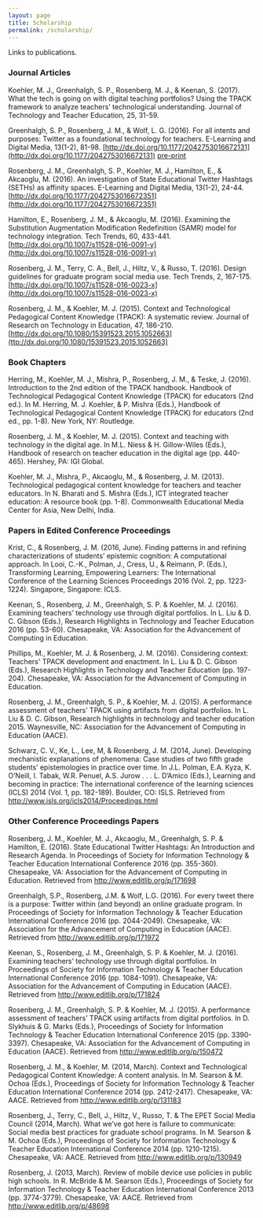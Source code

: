 ```yaml
---
layout: page
title: Scholarship
permalink: /scholarship/
---
```


Links to publications.

### Journal Articles

Koehler, M. J., Greenhalgh, S. P., Rosenberg, M. J., & Keenan, S. (2017). What the tech is going on with digital teaching portfolios? Using the TPACK framework to analyze teachers’ technological understanding. Journal of Technology and Teacher Education, 25, 31-59.

Greenhalgh, S. P., Rosenberg, J. M., & Wolf, L. G. (2016). For all intents and purposes: Twitter as a foundational technology for teachers. E-Learning and Digital Media, 13(1-2), 81-98. [http://dx.doi.org/10.1177/2042753016672131](http://dx.doi.org/10.1177/2042753016672131) [pre-print]()

Rosenberg, J. M., Greenhalgh, S. P., Koehler, M. J., Hamilton, E., & Akcaoglu, M. (2016). An investigation of State Educational Twitter Hashtags (SETHs) as affinity spaces. E-Learning and Digital Media, 13(1-2), 24-44. [http://dx.doi.org/10.1177/2042753016672351](http://dx.doi.org/10.1177/2042753016672351) 

Hamilton, E., Rosenberg, J. M., & Akcaoglu, M. (2016). Examining the Substitution Augmentation Modification Redefinition (SAMR) model for technology integration. Tech Trends, 60, 433-441. [http://dx.doi.org/10.1007/s11528-016-0091-y](http://dx.doi.org/10.1007/s11528-016-0091-y) 

Rosenberg, J. M., Terry, C. A., Bell, J., Hiltz, V., & Russo, T. (2016). Design guidelines for graduate program social media use. Tech Trends, 2, 167-175. [http://dx.doi.org/10.1007/s11528-016-0023-x](http://dx.doi.org/10.1007/s11528-016-0023-x)

Rosenberg, J. M., & Koehler, M. J. (2015). Context and Technological Pedagogical Content Knowledge (TPACK): A systematic review. Journal of Research on Technology in Education, 47, 186-210. [http://dx.doi.org/10.1080/15391523.2015.1052663](ttp://dx.doi.org/10.1080/15391523.2015.1052663) 

### Book Chapters

Herring, M., Koehler, M. J., Mishra, P., Rosenberg, J. M., & Teske, J. (2016). Introduction to the 2nd edition of the TPACK handbook. Handbook of Technological Pedagogical Content Knowledge (TPACK) for educators (2nd ed.). In M. Herring, M. J. Koehler, & P. Mishra (Eds.), Handbook of Technological Pedagogical Content Knowledge (TPACK) for educators (2nd ed., pp. 1-8). New York, NY: Routledge. 

Rosenberg, J. M., & Koehler, M. J. (2015). Context and teaching with technology in the digital age. In M.L. Niess & H. Gillow-Wiles (Eds.), Handbook of research on teacher education in the digital age (pp. 440-465). Hershey, PA: IGI Global. 

Koehler, M. J., Mishra, P., Akcaoglu, M., & Rosenberg, J. M. (2013). Technological pedagogical content knowledge for teachers and teacher educators. In N. Bharati and S. Mishra (Eds.), ICT integrated teacher education: A resource book (pp. 1-8). Commonwealth Educational Media Center for Asia, New Delhi, India. 

### Papers in Edited Conference Proceedings

Krist, C., & Rosenberg, J. M. (2016, June). Finding patterns in and refining characterizations of students’ epistemic cognition: A computational approach. In Looi, C.-K., Polman, J., Cress, U., & Reimann, P. (Eds.), Transforming Learning, Empowering Learners: The International Conference of the Learning Sciences  Proceedings 2016 (Vol. 2, pp. 1223-1224). Singapore, Singapore: ICLS.  

Keenan, S., Rosenberg, J. M., Greenhalgh, S. P. & Koehler, M. J. (2016). Examining teachers’ technology use through digital portfolios. In L. Liu & D. C. Gibson (Eds.), Research Highlights in Technology and Teacher Education 2016 (pp. 53-60). Chesapeake, VA: Association for the Advancement of Computing in Education. 

Phillips, M., Koehler, M. J. & Rosenberg, J. M. (2016). Considering context: Teachers' TPACK development and enactment. In L. Liu & D. C. Gibson (Eds.), Research Highlights in Technology and Teacher Education (pp. 197-204). Chesapeake, VA: Association for the Advancement of Computing in Education.

Rosenberg, J. M., Greenhalgh, S. P., & Koehler, M. J. (2015). A performance assessment of teachers’ TPACK using artifacts from digital portfolios. In L. Liu & D. C. Gibson, Research highlights in technology and teacher education 2015. Waynesville, NC: Association for the Advancement of Computing in Education (AACE).

Schwarz, C. V., Ke, L., Lee, M, & Rosenberg, J. M. (2014, June). Developing mechanistic explanations of phenomena: Case studies of two fifth grade students’ epistemologies in practice over time. In J.L. Polman, E.A. Kyza, K. O’Neill, I. Tabak, W.R. Penuel, A.S. Jurow . . . L. D’Amico (Eds.), Learning and becoming in practice: The international conference of the learning sciences (ICLS) 2014 (Vol. 1, pp. 182-189). Boulder, CO: ISLS. Retrieved from http://www.isls.org/icls2014/Proceedings.html

### Other Conference Proceedings Papers

Rosenberg, J. M., Koehler, M. J., Akcaoglu, M., Greenhalgh, S. P. & Hamilton, E. (2016). State Educational Twitter Hashtags: An Introduction and Research Agenda. In Proceedings of Society for Information Technology & Teacher Education International Conference 2016 (pp. 355-360). Chesapeake, VA: Association for the Advancement of Computing in Education. Retrieved from http://www.editlib.org/p/171698

Greenhalgh, S.P., Rosenberg, J.M. & Wolf, L.G. (2016). For every tweet there is a purpose: Twitter within (and beyond) an online graduate program. In Proceedings of Society for Information Technology & Teacher Education International Conference 2016 (pp. 2044-2049). Chesapeake, VA: Association for the Advancement of Computing in Education (AACE). Retrieved from http://www.editlib.org/p/171972

Keenan, S., Rosenberg, J. M., Greenhalgh, S. P. & Koehler, M. J. (2016). Examining teachers’ technology use through digital portfolios. In Proceedings of Society for Information Technology & Teacher Education International Conference 2016 (pp. 1084-1091). Chesapeake, VA: Association for the Advancement of Computing in Education (AACE). Retrieved from http://www.editlib.org/p/171824

Rosenberg, J. M., Greenhalgh, S. P. & Koehler, M. J. (2015). A performance assessment of teachers’ TPACK using artifacts from digital portfolios. In D. Slykhuis & G. Marks (Eds.), Proceedings of Society for Information Technology & Teacher Education International Conference 2015 (pp. 3390-3397). Chesapeake, VA: Association for the Advancement of Computing in Education (AACE). Retrieved from http://www.editlib.org/p/150472

Rosenberg, J. M., & Koehler, M. (2014, March). Context and Technological Pedagogical Content Knowledge: A content analysis. In M. Searson & M. Ochoa (Eds.), Proceedings of Society for Information Technology & Teacher Education International Conference 2014 (pp. 2412-2417). Chesapeake, VA: AACE. Retrieved from http://www.editlib.org/p/131183

Rosenberg, J., Terry, C., Bell, J., Hiltz, V., Russo, T. & The EPET Social Media Council (2014, March). What we’ve got here is failure to communicate: Social media best practices for graduate school programs. In M. Searson & M. Ochoa (Eds.), Proceedings of Society for Information Technology & Teacher Education International Conference 2014 (pp. 1210-1215). Chesapeake, VA: AACE. Retrieved from http://www.editlib.org/p/130949

Rosenberg, J. (2013, March). Review of mobile device use policies in public high schools. In R. McBride & M. Searson (Eds.), Proceedings of Society for Information Technology & Teacher Education International Conference 2013 (pp. 3774-3779). Chesapeake, VA: AACE. Retrieved from http://www.editlib.org/p/48698